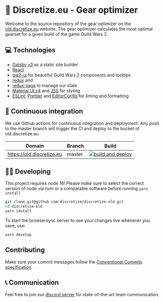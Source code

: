 # 🌌 Discretize.eu - Gear optimizer

Welcome to the source repository of the gear optimizer on the [old.discretize.eu](https://discretize.eu) website. The gear optimizer calculates the most optimal gearset for a given build of the game Guild Wars 2. 

## 💻 Technologies

- [Gatsby v3](https://www.gatsbyjs.org/) as a static site builder
- [React](https://reactjs.org/)
- [gw2-ui](https://github.com/ManuelHaag/gw2-ui) for beautiful Guild Wars 2 components and tooltips
- [redux](https://github.com/reduxjs/redux) and 
- [redux-saga](https://github.com/redux-saga/redux-saga) to manage our state
- [Material UI v4](https://material-ui.com/) and [JSS](http://cssinjs.org) for styling
- [ESLint](https://github.com/eslint/eslint), [Prettier](https://github.com/prettier/prettier) and [EditorConfig](https://editorconfig.org/) for linting and formatting

## 🔄 Continuous integration

We use Github actions for continuous integration and deployment. Any push to the master branch will trigger the CI and deploy to the bucket of old.discretize.eu

| Domain                        | Branch  | Build                                                                                                                                                |
| ----------------------------- | ------- | ---------------------------------------------------------------------------------------------------------------------------------------------------- |
| https://old.discretize.eu         | master  | [![build and deploy](https://github.com/discretize/discretize-old/actions/workflows/build-deploy.yml/badge.svg)](https://github.com/discretize/discretize-old/actions/workflows/build-deploy.yml) |

## 👨‍💻 Developing

This project requires node 16! Please make sure to select the correct version of node via nvm or a comparable software before running `yarn install`

```sh
git clone git@github.com:discretize/discretize-old.git
cd discretize-old
yarn install
```

To start the browsersync server to see your changes live whenever you save, use:

```sh
yarn develop
```

## Contributing

Make sure your commit messages follow the [Conventional Commits specification](https://www.conventionalcommits.org/en/v1.0.0-beta.4/#summary).

## 📞 Communication

Feel free to join our [discord server](https://discord.gg/UDT2W6an2R) for state-of-the-art team communication.